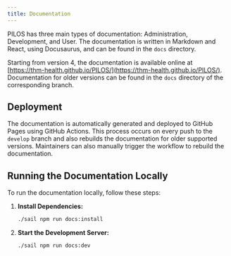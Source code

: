 ```yaml
---
title: Documentation
---
```



PILOS has three main types of documentation: Administration, Development, and User. The documentation is written in Markdown and React, using Docusaurus, and can be found in the `docs` directory.

Starting from version 4, the documentation is available online at [https://thm-health.github.io/PILOS/](https://thm-health.github.io/PILOS/). Documentation for older versions can be found in the `docs` directory of the corresponding branch.

## Deployment

The documentation is automatically generated and deployed to GitHub Pages using GitHub Actions. This process occurs on every push to the `develop` branch and also rebuilds the documentation for older supported versions. Maintainers can also manually trigger the workflow to rebuild the documentation.

## Running the Documentation Locally

To run the documentation locally, follow these steps:

1. **Install Dependencies:**
   ```bash
   ./sail npm run docs:install
   ```

2. **Start the Development Server:**
   ```bash
   ./sail npm run docs:dev
   ```
